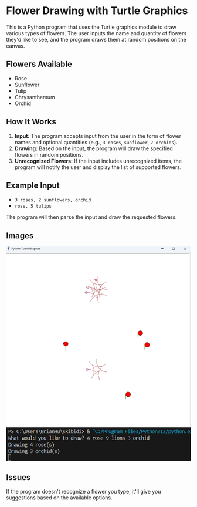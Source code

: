 # Flower Drawing with Turtle Graphics

This is a Python program that uses the Turtle graphics module to draw various types of flowers. The user inputs the name and quantity of flowers they'd like to see, and the program draws them at random positions on the canvas. 

## Flowers Available

- Rose
- Sunflower
- Tulip
- Chrysanthemum
- Orchid

## How It Works

1. **Input:** The program accepts input from the user in the form of flower names and optional quantities (e.g., `3 roses`, `sunflower`, `2 orchids`).
2. **Drawing:** Based on the input, the program will draw the specified flowers in random positions.
3. **Unrecognized Flowers:** If the input includes unrecognized items, the program will notify the user and display the list of supported flowers.

## Example Input

- `3 roses, 2 sunflowers, orchid`
- `rose, 5 tulips`

The program will then parse the input and draw the requested flowers.

## Images
![Flower Drawing Example](https://github.com/Aero-ComSci/1-1-3-flower-garden-i-eat-flowers/blob/4c07cf76869cfd3bf486159b8e9ec5436c03fcb1/images/Screenshot%202024-09-06%20152252.png)
![Input Example](https://github.com/Aero-ComSci/1-1-3-flower-garden-i-eat-flowers/blob/4c07cf76869cfd3bf486159b8e9ec5436c03fcb1/images/Screenshot%202024-09-06%20152257.png)



## Issues

If the program doesn't recognize a flower you type, it'll give you suggestions based on the available options.
